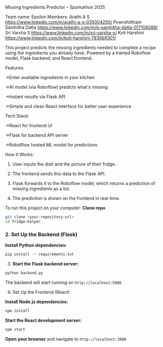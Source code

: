 Missing Ingredients Predictor – Sparkathon 2025

Team name: Epsilon
 Members:
Arathi A S  https://www.linkedin.com/in/arathi-a-s-035004250/
Powrohittham Samhitha Datta  https://www.linkedin.com/in/p-samhitha-datta-017108288/
Sri Varsha S https://www.linkedin.com/in/sri-varsha-s/
Koti Harshini https://www.linkedin.com/in/koti-harshini-7830b9301/


This project predicts the missing ingredients needed to complete a recipe using the ingredients you already have. 
Powered by a trained Roboflow model, Flask backend, and React frontend.

Features:

->Enter available ingredients in your kitchen

->AI model (via Roboflow) predicts what's missing

->Instant results via Flask API

->Simple and clean React interface for better user experience

Tech Stack:

->React for frontend UI

->Flask for backend API server

->Robolflow hosted ML model for predictions

 How It Works:

1. User inputs the dish and the picture of their fridge.

2. The frontend sends this data to the Flask API.

3. Flask forwards it to the Roboflow model, which returns a prediction of missing ingredients as a list.

4. The prediction is shown on the frontend in real-time.



To run this project on your computer:
  **Clone repo**

```bash
git clone <your-repository-url>
cd fridge-helper
```

### 2. Set Up the Backend (Flask)

 **Install Python dependencies:**


   ```bash
   pip install -r requirements.txt
   ```

   3. **Start the Flask backend server:**

   ```bash
   python backend.py
   ```

   The backend will start running on `http://localhost:5000`

   4. Set Up the Frontend (React)

 **Install Node.js dependencies:**
   ```bash
   npm install
   ```

**Start the React development server:**
   ```bash
   npm start
   ```

   **Open your browser** and navigate to `http://localhost:3000`
   



